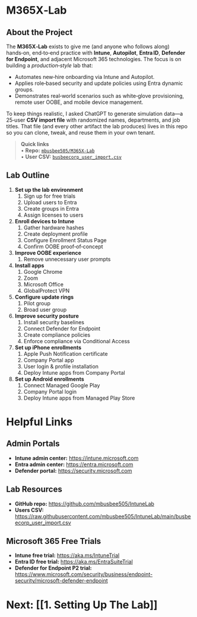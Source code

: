# M365X‑Lab

## About the Project

The **M365X‑Lab** exists to give me (and anyone who follows along) hands‑on, end‑to‑end practice with **Intune**, **Autopilot**, **Entra ID**, **Defender for Endpoint**, and adjacent Microsoft 365 technologies.  The focus is on building a *production‑style* lab that:

* Automates new‑hire onboarding via Intune and Autopilot.
* Applies role‑based security and update policies using Entra dynamic groups.
* Demonstrates real‑world scenarios such as white‑glove provisioning, remote user OOBE, and mobile device management.

To keep things realistic, I asked ChatGPT to generate simulation data—a 25‑user **CSV import file** with randomized names, departments, and job titles.  That file (and every other artifact the lab produces) lives in this repo so you can clone, tweak, and reuse them in your own tenant.

> **Quick links**  
> • **Repo:** [`mbusbee505/M365X-Lab`](https://github.com/mbusbee505/M365X-Lab)  
> • **User CSV:** [`busbeecorp_user_import.csv`](https://raw.githubusercontent.com/mbusbee505/IntuneLab/main/busbeecorp_user_import.csv)

## Lab Outline

1. **Set up the lab environment**
	1. Sign up for free trials
	2. Upload users to Entra
	3. Create groups in Entra
	4. Assign licenses to users
2. **Enroll devices to Intune**
	1. Gather hardware hashes
	2. Create deployment profile
	3. Configure Enrollment Status Page
	4. Confirm OOBE proof‑of‑concept
3. **Improve OOBE experience**
	1. Remove unnecessary user prompts
4. **Install apps**
	1. Google Chrome
	2. Zoom
	3. Microsoft Office
	4. GlobalProtect VPN
5. **Configure update rings**
	1. Pilot group
	2. Broad user group
6. **Improve security posture**
	1. Install security baselines
	2. Connect Defender for Endpoint
	3. Create compliance policies
	4. Enforce compliance via Conditional Access
7. **Set up iPhone enrollments**
	1. Apple Push Notification certificate
	2. Company Portal app
	3. User login & profile installation
	4. Deploy Intune apps from Company Portal
8. **Set up Android enrollments**
	1. Connect Managed Google Play
	2. Company Portal login
	3. Deploy Intune apps from Managed Play Store


# Helpful Links

## Admin Portals

- **Intune admin center:** <https://intune.microsoft.com>
- **Entra admin center:** <https://entra.microsoft.com>
- **Defender portal:** <https://security.microsoft.com>

## Lab Resources

- **GitHub repo:** <https://github.com/mbusbee505/IntuneLab>
- **Users CSV:** <https://raw.githubusercontent.com/mbusbee505/IntuneLab/main/busbeecorp_user_import.csv>

## Microsoft 365 Free Trials

- **Intune free trial:** <https://aka.ms/IntuneTrial>
- **Entra ID free trial:** <https://aka.ms/EntraSuiteTrial>
- **Defender for Endpoint P2 trial:** <https://www.microsoft.com/security/business/endpoint-security/microsoft-defender-endpoint>


# Next: [[1. Setting Up The Lab]]